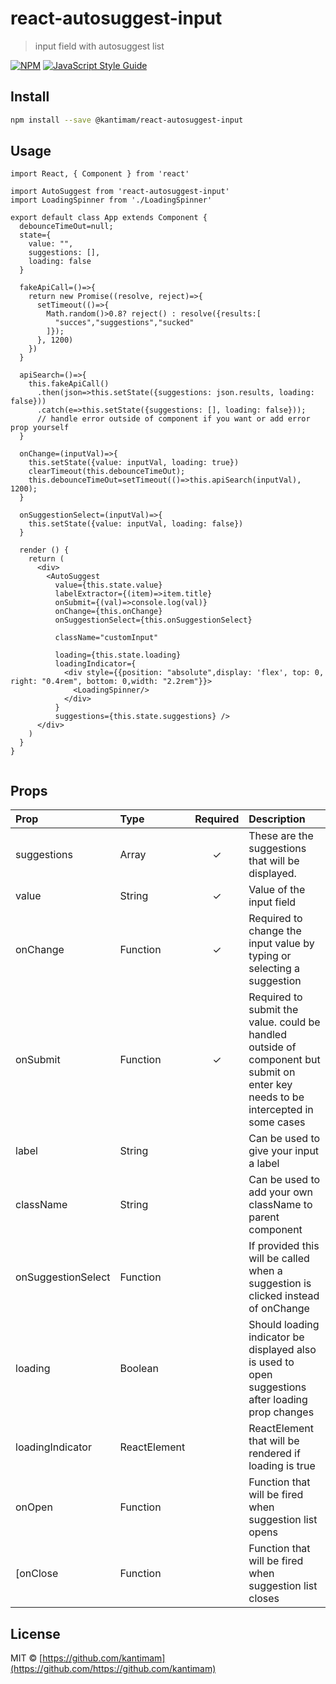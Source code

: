 # react-autosuggest-input

> input field with autosuggest list

[![NPM](https://img.shields.io/npm/v/react-autosuggest-input.svg)](https://www.npmjs.com/package/react-autosuggest-input) [![JavaScript Style Guide](https://img.shields.io/badge/code_style-standard-brightgreen.svg)](https://standardjs.com)

## Install

```bash
npm install --save @kantimam/react-autosuggest-input
```

## Usage

```tsx
import React, { Component } from 'react'

import AutoSuggest from 'react-autosuggest-input'
import LoadingSpinner from './LoadingSpinner'

export default class App extends Component {
  debounceTimeOut=null;
  state={
    value: "",
    suggestions: [],
    loading: false
  }

  fakeApiCall=()=>{
    return new Promise((resolve, reject)=>{
      setTimeout(()=>{
        Math.random()>0.8? reject() : resolve({results:[
          "succes","suggestions","sucked"
        ]});
      }, 1200)
    })
  }

  apiSearch=()=>{
    this.fakeApiCall()
      .then(json=>this.setState({suggestions: json.results, loading: false}))
      .catch(e=>this.setState({suggestions: [], loading: false}));  
      // handle error outside of component if you want or add error prop yourself
  }

  onChange=(inputVal)=>{    
    this.setState({value: inputVal, loading: true})
    clearTimeout(this.debounceTimeOut);
    this.debounceTimeOut=setTimeout(()=>this.apiSearch(inputVal), 1200);
  }

  onSuggestionSelect=(inputVal)=>{
    this.setState({value: inputVal, loading: false})
  }

  render () {
    return (
      <div>
        <AutoSuggest
          value={this.state.value}
          labelExtractor={(item)=>item.title} 
          onSubmit={(val)=>console.log(val)}
          onChange={this.onChange}
          onSuggestionSelect={this.onSuggestionSelect}

          className="customInput"

          loading={this.state.loading}
          loadingIndicator={
            <div style={{position: "absolute",display: 'flex', top: 0, right: "0.4rem", bottom: 0,width: "2.2rem"}}>
              <LoadingSpinner/>
            </div>
          }
          suggestions={this.state.suggestions} />
      </div>
    )
  }
}


```


## Props

| Prop               | Type         | Required | Description                                                                                                                       |
|:-------------------|:-------------|:--------:|:----------------------------------------------------------------------------------------------------------------------------------|
| suggestions        | Array        |    ✓     | These are the suggestions that will be displayed.                                                                                 |
| value              | String       |    ✓     | Value of the input field                                                                                                          |
| onChange           | Function     |    ✓     | Required to change the input value by typing or selecting a suggestion                                                            |
| onSubmit           | Function     |    ✓     | Required to submit the value. could be handled outside of component but submit on enter key needs to be intercepted in some cases |
| label              | String       |          | Can be used to give your input a label                                                                                            |
| className          | String       |          | Can be used to add your own className to parent component                                                                         |
| onSuggestionSelect | Function     |          | If provided this will be called when a suggestion is clicked instead of onChange                                                  |
| loading            | Boolean      |          | Should loading indicator be displayed also is used to open suggestions after loading prop changes                                 |
| loadingIndicator   | ReactElement |          | ReactElement that will be rendered if loading is true                                                                             |
| onOpen             | Function     |          | Function that will be fired when suggestion list opens                                                                            |
| [onClose           | Function     |          | Function that will be fired when suggestion list closes                                                                           |

## License

MIT © [https://github.com/kantimam](https://github.com/https://github.com/kantimam)
